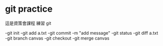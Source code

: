 # git practice

這是資策會課程
練習 git

-git init
-git add a.txt
-git commit -m "add message"
-git status
-git diff a.txt
-git branch canvas
-git checkout
-git merge canvas